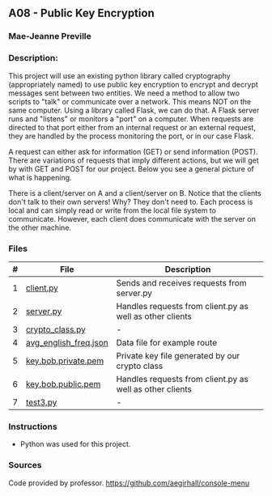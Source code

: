 ## A08 - Public Key Encryption
### Mae-Jeanne Preville 
### Description:

This project will use an existing python library called cryptography (appropriately named) to use public key encryption to encrypt and decrypt messages sent between two entities. We need a method to allow two scripts to "talk" or communicate over a network. This means NOT on the same computer. Using a library called Flask, we can do that. A Flask server runs and "listens" or monitors a "port" on a computer. When requests are directed to that port either from an internal request or an external request, they are handled by the process monitoring the port, or in our case Flask.

A request can either ask for information (GET) or send information (POST). There are variations of requests that imply different actions, but we will get by with GET and POST for our project. Below you see a general picture of what is happening.

There is a client/server on A and a client/server on B. Notice that the clients don't talk to their own servers! Why? They don't need to. Each process is local and can simply read or write from the local file system to communicate. However, each client does communicate with the server on the other machine.

### Files

|   #   | File                       | Description                                                |
| :---: | -------------------------- | ---------------------------------------------------------- |
|   1   | [client.py](./client.py)   | Sends and receives requests from server.py   |
|   2   | [server.py](./server.py)   | Handles requests from client.py as well as other clients  |
|   3   | [crypto_class.py](./crypto_class.py)   | -  |
|   4   | [avg_english_freq.json](./avg_english_freq.json)   | Data file for example route  |
|   5   | [key.bob.private.pem](./key.bob.private.pem)   | Private key file generated by our crypto class  |
|   6   | [key.bob.public.pem](./key.bob.public.pem)   | Handles requests from client.py as well as other clients  |
|   7   | [test3.py](./test3.py)   | -  |


### Instructions

- Python was used for this project.

### Sources
Code provided by professor.
https://github.com/aegirhall/console-menu
